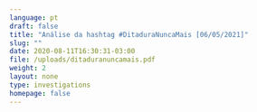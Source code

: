 ```yaml
---
language: pt
draft: false
title: "Análise da hashtag #DitaduraNuncaMais [06/05/2021]"
slug: ""
date: 2020-08-11T16:30:31-03:00
file: /uploads/ditaduranuncamais.pdf
weight: 2
layout: none
type: investigations
homepage: false
---
```

